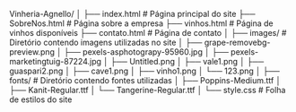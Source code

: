 Vinheria-Agnello/
│
├── index.html             # Página principal do site
├── SobreNos.html          # Página sobre a empresa
├── vinhos.html            # Página de vinhos disponíveis
├── contato.html           # Página de contato
│
├── images/                # Diretório contendo imagens utilizadas no site
│   ├── grape-removebg-preview.png
│   ├── pexels-asphotograpy-95960.jpg
│   ├── pexels-marketingtuig-87224.jpg
│   ├── Untitled.png
│   ├── vale1.png
│   ├── guaspari2.png
│   ├── cave1.png
│   ├── vinho1.png
│   └── 123.png
│
├── fonts/                 # Diretório contendo fontes utilizadas
│   ├── Poppins-Medium.ttf
│   ├── Kanit-Regular.ttf
│   └── Tangerine-Regular.ttf
│
└── style.css              # Folha de estilos do site
